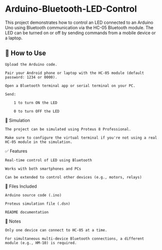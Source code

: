# Arduino-Bluetooth-LED-Control
This project demonstrates how to control an LED connected to an Arduino Uno using Bluetooth communication via the HC-05 Bluetooth module. The LED can be turned on or off by sending commands from a mobile device or a laptop.

📱 How to Use
-------------------------------------

    Upload the Arduino code.

    Pair your Android phone or laptop with the HC-05 module (default password: 1234 or 0000).

    Open a Bluetooth terminal app or serial terminal on your PC.

    Send:

        1 to turn ON the LED

        0 to turn OFF the LED

🧪 Simulation

    The project can be simulated using Proteus 8 Professional.

    Make sure to configure the virtual terminal if you're not using a real HC-05 module in the simulation.

✅ Features

    Real-time control of LED using Bluetooth

    Works with both smartphones and PCs

    Can be extended to control other devices (e.g., motors, relays)

📁 Files Included

    Arduino source code (.ino)

    Proteus simulation file (.dsn)

    README documentation

📌 Notes

    Only one device can connect to HC-05 at a time.

    For simultaneous multi-device Bluetooth connections, a different module (e.g., HM-10) is required.

